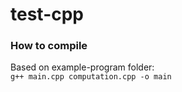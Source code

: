 # test-cpp

### How to compile
Based on example-program folder: <br>
`g++ main.cpp computation.cpp -o main`
